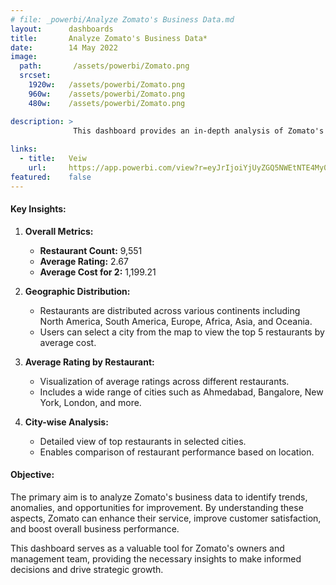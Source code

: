 ```yaml
---
# file: _powerbi/Analyze Zomato's Business Data.md
layout:      dashboards
title:       Analyze Zomato's Business Data*
date:        14 May 2022
image:
  path:       /assets/powerbi/Zomato.png
  srcset:
    1920w:   /assets/powerbi/Zomato.png
    960w:    /assets/powerbi/Zomato.png
    480w:    /assets/powerbi/Zomato.png

description: >
              This dashboard provides an in-depth analysis of Zomato's restaurant data, helping to uncover hidden anomalies and accurately judge business performance. It includes key metrics and visualizations that offer insights into restaurant counts, ratings, and average costs across different regions.
  
links:
  - title:   Veiw
    url:     https://app.powerbi.com/view?r=eyJrIjoiYjUyZGQ5NWEtNTE4My00ZmEzLWIyNWEtZTVmN2NkOTgzZjYzIiwidCI6IjZiY2E4MzUxLTAxZDMtNDI1Mi04NWVhLWJkYThmOGQyMzViZCIsImMiOjl9
featured:    false
---
```

#### Key Insights:

1.  **Overall Metrics:**
    
    -   **Restaurant Count:** 9,551
    -   **Average Rating:** 2.67
    -   **Average Cost for 2:** 1,199.21
2.  **Geographic Distribution:**
    
    -   Restaurants are distributed across various continents including North America, South America, Europe, Africa, Asia, and Oceania.
    -   Users can select a city from the map to view the top 5 restaurants by average cost.
3.  **Average Rating by Restaurant:**
    
    -   Visualization of average ratings across different restaurants.
    -   Includes a wide range of cities such as Ahmedabad, Bangalore, New York, London, and more.
4.  **City-wise Analysis:**
    
    -   Detailed view of top restaurants in selected cities.
    -   Enables comparison of restaurant performance based on location.

#### Objective:

The primary aim is to analyze Zomato's business data to identify trends, anomalies, and opportunities for improvement. By understanding these aspects, Zomato can enhance their service, improve customer satisfaction, and boost overall business performance.

This dashboard serves as a valuable tool for Zomato's owners and management team, providing the necessary insights to make informed decisions and drive strategic growth.
